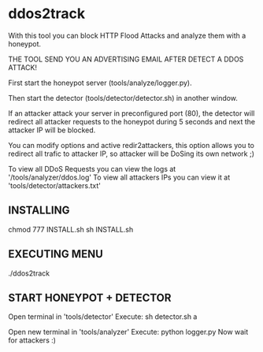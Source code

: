 # ddos2track

With this tool you can block HTTP Flood Attacks and analyze them with a honeypot.

THE TOOL SEND YOU AN ADVERTISING EMAIL AFTER DETECT A DDOS ATTACK!


First start the honeypot server (tools/analyze/logger.py).

Then start the detector (tools/detector/detector.sh) in another window.

If an attacker attack your server in preconfigured port (80), the detector will redirect all attacker requests to the honeypot during 5 seconds and next the attacker IP will be blocked.

You can modify options and active redir2attackers, this option allows you to redirect all trafic to attacker IP, so attacker will be DoSing its own network ;)

To view all DDoS Requests you can view the logs at '/tools/analyzer/ddos.log'
To view all attackers IPs you can view it at 'tools/detector/attackers.txt'

INSTALLING
-------------
chmod 777 INSTALL.sh
sh INSTALL.sh

EXECUTING MENU
-----------------
./ddos2track

START HONEYPOT + DETECTOR
---------------------------
Open terminal in 'tools/detector'
Execute: sh detector.sh a

Open new terminal in 'tools/analyzer'
Execute: python logger.py
 Now wait for attackers :)


